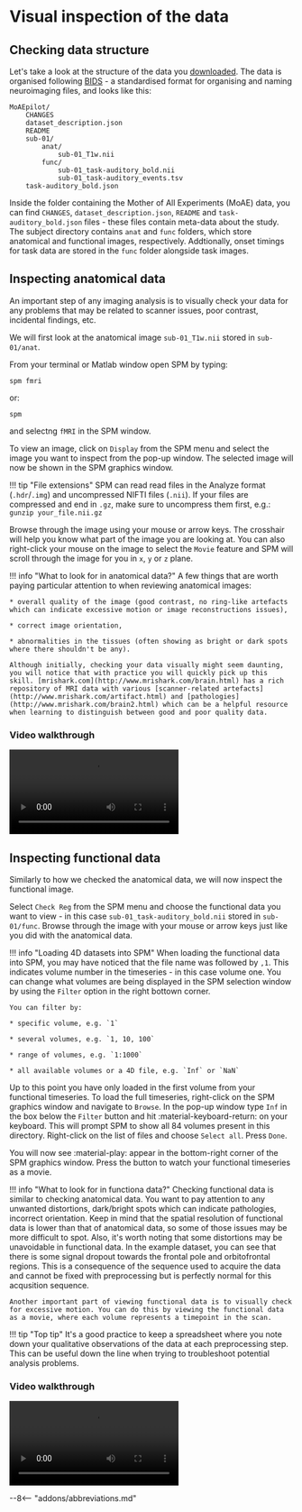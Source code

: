 # Visual inspection of the data

## Checking data structure

Let's take a look at the structure of the data you [downloaded](https://www.fil.ion.ucl.ac.uk/spm/download/data/MoAEpilot/MoAEpilot.bids.zip). The data is organised following [BIDS](https://bids.neuroimaging.io/) - a standardised format for organising and naming neuroimaging files, and looks like this:

``` 
MoAEpilot/
    CHANGES
    dataset_description.json
    README
    sub-01/
        anat/
            sub-01_T1w.nii
        func/
            sub-01_task-auditory_bold.nii
            sub-01_task-auditory_events.tsv
    task-auditory_bold.json
```

Inside the folder containing the Mother of All Experiments (MoAE) data, you can find `CHANGES`, `dataset_description.json`, `README` and `task-auditory_bold.json` files - these files contain meta-data about the study. The subject directory contains `anat` and `func` folders, which store anatomical and functional images, respectively. Addtionally, onset timings for task data are stored in the `func` folder alongside task images. 

## Inspecting anatomical data

An important step of any imaging analysis is to visually check your data for any problems that may be related to scanner issues, poor contrast, incidental findings, etc. 

We will first look at the anatomical image `sub-01_T1w.nii` stored in `sub-01/anat`. 

From your terminal or Matlab window open SPM by typing:

```
spm fmri
```

or:

```
spm
```

and selectng `fMRI` in the SPM window. 

To view an image, click on `Display` from the SPM menu and select the image you want to inspect from the pop-up window. The selected image will now be shown in the SPM graphics window. 

!!! tip "File extensions"
    SPM can read read files in the Analyze format (`.hdr`/`.img`) and uncompressed NIFTI files (`.nii`). If your files are compressed and end in `.gz`, make sure to uncompress them first, e.g.:
    ```
    gunzip your_file.nii.gz
    ```

Browse through the image using your mouse or arrow keys. The crosshair will help you know what part of the image you are looking at. You can also right-click your mouse on the image to select the `Movie` feature and SPM will scroll through the image for you in `x`, `y` or `z` plane. 

!!! info "What to look for in anatomical data?"
    A few things that are worth paying particular attention to when reviewing anatomical images:

    * overall quality of the image (good contrast, no ring-like artefacts which can indicate excessive motion or image reconstructions issues),

    * correct image orientation,

    * abnormalities in the tissues (often showing as bright or dark spots where there shouldn't be any).

    Although initially, checking your data visually might seem daunting, you will notice that with practice you will quickly pick up this skill. [mrishark.com](http://www.mrishark.com/brain.html) has a rich repository of MRI data with various [scanner-related artefacts](http://www.mrishark.com/artifact.html) and [pathologies](http://www.mrishark.com/brain2.html) which can be a helpful resource when learning to distinguish between good and poor quality data. 

### Video walkthrough 
![type:video](../../assets/videos/inspecting_anatomical_data.mp4)

## Inspecting functional data

Similarly to how we checked the anatomical data, we will now inspect the functional image. 

Select `Check Reg` from the SPM menu and choose the functional data you want to view - in this case `sub-01_task-auditory_bold.nii` stored in `sub-01/func`. Browse through the image with your mouse or arrow keys just like you did with the anatomical data. 

!!! info "Loading 4D datasets into SPM"
    When loading the functional data into SPM, you may have noticed that the file name was followed by `,1`. This indicates volume number in the timeseries - in this case volume one. You can change what volumes are being displayed in the SPM selection window by using the `Filter` option in the right bottown corner. 
    
    You can filter by:

    * specific volume, e.g. `1`
    
    * several volumes, e.g. `1, 10, 100`
    
    * range of volumes, e.g. `1:1000`

    * all available volumes or a 4D file, e.g. `Inf` or `NaN`
    

Up to this point you have only loaded in the first volume from your functional timeseries. To load the full timeseries, right-click on the SPM graphics window and navigate to `Browse`. In the pop-up window type `Inf` in the box below the `Filter` button and hit :material-keyboard-return: on your keyboard. This will prompt SPM to show all 84 volumes present in this directory. Right-click on the list of files and choose `Select all`. Press `Done`. 

You will now see :material-play: appear in the bottom-right corner of the SPM graphics window. Press the button to watch your functional timeseries as a movie. 

!!! info "What to look for in functiona data?"
    Checking functional data is similar to checking anatomical data. You want to pay attention to any unwanted distortions, dark/bright spots which can indicate pathologies, incorrect orientation. Keep in mind that the spatial resolution of functional data is lower than that of anatomical data, so some of those issues may be more difficult to spot. Also, it's worth noting that some distortions may be unavoidable in functional data. In the example dataset, you can see that there is some signal dropout towards the frontal pole and orbitofrontal regions. This is a consequence of the sequence used to acquire the data and cannot be fixed with preprocessing but is perfectly normal for this acqusition sequence. 

    Another important part of viewing functional data is to visually check for excessive motion. You can do this by viewing the functional data as a movie, where each volume represents a timepoint in the scan. 
    
!!! tip "Top tip"
    It's a good practice to keep a spreadsheet where you note down your qualitative observations of the data at each preprocessing step. This can be useful down the line when trying to troubleshoot potential analysis problems. 

### Video walkthrough
![type:video](../../assets/videos/inspecting_functional_data.mp4)


--8<-- "addons/abbreviations.md"

